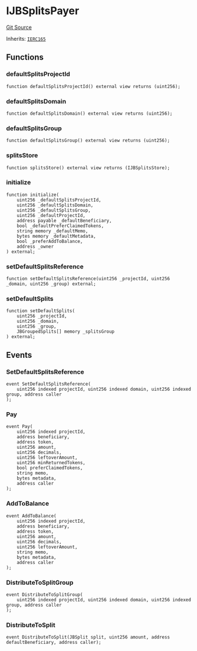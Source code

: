 # IJBSplitsPayer

[Git Source](https://github.com/jbx-protocol/juice-contracts-v3/blob/d13d0bf1dbe72f6b478530994d647e219c58245e/contracts/interfaces/IJBSplitsPayer.sol)

Inherits: [`IERC165`](https://docs.openzeppelin.com/contracts/4.x/api/utils#IERC165)

## Functions

### defaultSplitsProjectId

```solidity
function defaultSplitsProjectId() external view returns (uint256);
```

### defaultSplitsDomain

```solidity
function defaultSplitsDomain() external view returns (uint256);
```

### defaultSplitsGroup

```solidity
function defaultSplitsGroup() external view returns (uint256);
```

### splitsStore

```solidity
function splitsStore() external view returns (IJBSplitsStore);
```

### initialize

```solidity
function initialize(
    uint256 _defaultSplitsProjectId,
    uint256 _defaultSplitsDomain,
    uint256 _defaultSplitsGroup,
    uint256 _defaultProjectId,
    address payable _defaultBeneficiary,
    bool _defaultPreferClaimedTokens,
    string memory _defaultMemo,
    bytes memory _defaultMetadata,
    bool _preferAddToBalance,
    address _owner
) external;
```

### setDefaultSplitsReference

```solidity
function setDefaultSplitsReference(uint256 _projectId, uint256 _domain, uint256 _group) external;
```

### setDefaultSplits

```solidity
function setDefaultSplits(
    uint256 _projectId,
    uint256 _domain,
    uint256 _group,
    JBGroupedSplits[] memory _splitsGroup
) external;
```

## Events

### SetDefaultSplitsReference

```solidity
event SetDefaultSplitsReference(
    uint256 indexed projectId, uint256 indexed domain, uint256 indexed group, address caller
);
```

### Pay

```solidity
event Pay(
    uint256 indexed projectId,
    address beneficiary,
    address token,
    uint256 amount,
    uint256 decimals,
    uint256 leftoverAmount,
    uint256 minReturnedTokens,
    bool preferClaimedTokens,
    string memo,
    bytes metadata,
    address caller
);
```

### AddToBalance

```solidity
event AddToBalance(
    uint256 indexed projectId,
    address beneficiary,
    address token,
    uint256 amount,
    uint256 decimals,
    uint256 leftoverAmount,
    string memo,
    bytes metadata,
    address caller
);
```

### DistributeToSplitGroup

```solidity
event DistributeToSplitGroup(
    uint256 indexed projectId, uint256 indexed domain, uint256 indexed group, address caller
);
```

### DistributeToSplit

```solidity
event DistributeToSplit(JBSplit split, uint256 amount, address defaultBeneficiary, address caller);
```

